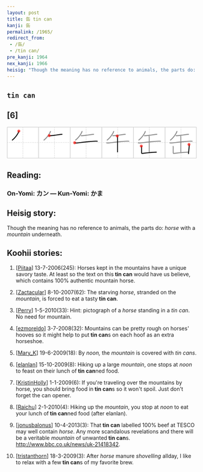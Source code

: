 ```yaml
---
layout: post
title: 缶 tin can
kanji: 缶
permalink: /1965/
redirect_from:
 - /缶/
 - /tin can/
pre_kanji: 1964
nex_kanji: 1966
heisig: "Though the meaning has no reference to animals, the parts do: <i>horse</i> with a <i>mountain</i> underneath."
---
```


## `tin can`

## [6]

<div class="stroke"><img src="../images/E7BCB6.png" /></div>

## Reading:

### On-Yomi: カン &mdash; Kun-Yomi: かま

## Heisig story:

Though the meaning has no reference to animals, the parts do: <i>horse</i> with a <i>mountain</i> underneath.

## Koohii stories:

1) [<a href="http://kanji.koohii.com/profile/Piitaa">Piitaa</a>] 13-7-2006(245): Horses kept in the mountains have a unique savory taste. At least so the text on this<strong> tin can</strong> would have us believe, which contains 100% authentic mountain horse.

2) [<a href="http://kanji.koohii.com/profile/Zactacular">Zactacular</a>] 8-10-2007(62): The starving <em>horse</em>, stranded on the <em>mountain</em>, is forced to eat a tasty<strong> tin can</strong>.

3) [<a href="http://kanji.koohii.com/profile/Perry">Perry</a>] 1-5-2010(33): Hint: pictograph of a <em>horse</em> standing in a <em>tin can</em>. No need for mountain.

4) [<a href="http://kanji.koohii.com/profile/ezmoreldo">ezmoreldo</a>] 3-7-2008(32): Mountains can be pretty rough on horses&#039; hooves so it might help to put<strong> tin can</strong>s on each hoof as an extra horseshoe.

5) [<a href="http://kanji.koohii.com/profile/Mary_K">Mary_K</a>] 19-6-2009(18): By <em>noon,</em> the <em>mountain</em> is covered with <em>tin cans</em>.

6) [<a href="http://kanji.koohii.com/profile/elanlan">elanlan</a>] 15-10-2009(8): Hiking up a large <em>mountain</em>, one stops at <em>noon</em> to feast on their lunch of<strong> tin can</strong>ned food.

7) [<a href="http://kanji.koohii.com/profile/KristinHolly">KristinHolly</a>] 1-1-2009(6): If you&#039;re traveling over the mountains by horse, you should bring food in<strong> tin can</strong>s so it won&#039;t spoil. Just don&#039;t forget the can opener.

8) [<a href="http://kanji.koohii.com/profile/Raichu">Raichu</a>] 2-1-2010(4): Hiking up the <em>mountain</em>, you stop at <em>noon</em> to eat your lunch of<strong> tin can</strong>ned food (after elanlan).

9) [<a href="http://kanji.koohii.com/profile/jonusbalonus">jonusbalonus</a>] 10-4-2013(3): That<strong> tin can</strong> labelled 100% beef at TESCO may well contain <em>horse</em>. Any more scandalous revelations and there will be a veritable <em>mountain</em> of unwanted<strong> tin can</strong>s. <a href="http://www.bbc.co.uk/news/uk-21418342">http://www.bbc.co.uk/news/uk-21418342</a>.

10) [<a href="http://kanji.koohii.com/profile/tristanthorn">tristanthorn</a>] 18-3-2009(3): After <em>horse</em> manure <em>shovelling</em> allday, I like to relax with a few<strong> tin can</strong>s of my favorite brew.
